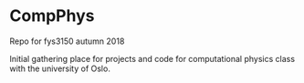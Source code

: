 # CompPhys
Repo for fys3150 autumn 2018

Initial gathering place for projects and code for computational physics class with the university of Oslo.
